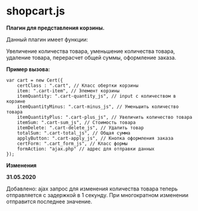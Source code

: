# shopcart.js

**Плагин для представления корзины.**

Данный плагин имеет функции:

Увеличение количества товара, уменьшение количества товара, удаление товара, перерасчет общей суммы, оформление заказа.

**Пример вызова:**

```
var cart = new Cert({
    certClass : ".cart", // Класс обертки корзины
    item: ".cart-item", // Элемент корзины
    itemQuantity: ".cart-quantity_js", // input с количеством в корзине
    itemQuantityMinus: ".cart-minus_js", // Уменьшить количество товара
    itemQuantityPlus: ".cart-plus_js", // Увеличить количество товара
    itemSum: ".cart-sum_js", // Стоимость товара
    itemDelete: ".cart-delete_js", // Удалить товар
    totalSum: ".cart-total_js", // Общая сумма
    applyButton: ".cart-apply_js", // Кнопка оформления заказа
    certForm: ".cart_form_js", // Класс формы
    formAction: "ajax.php" // адрес для отправки данных
});
```

**Изменения**

**31.05.2020**

Добавлено: ajax запрос для изменения количества товара теперь отправляется с задержкой в 1 секунду. При многократном изменении отправится последнее значение.